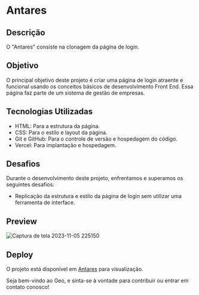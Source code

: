 # Antares

## Descrição

O "Antares" consiste na clonagem da página de login.

## Objetivo

O principal objetivo deste projeto é criar uma página de login atraente e funcional usando os conceitos básicos de desenvolvimento Front End. Essa página faz parte de um sistema de gestão de empresas.

## Tecnologias Utilizadas

- HTML: Para a estrutura da página.
- CSS: Para o estilo e layout da página.
- Git e GitHub: Para o controle de versão e hospedagem do código.
- Vercel: Para implantação e hospedagem.

## Desafios

Durante o desenvolvimento deste projeto, enfrentamos e superamos os seguintes desafios:

- Replicação da estrutura e estilo da página de login sem utilizar uma ferramenta de interface.

## Preview

![Captura de tela 2023-11-05 225150](https://github.com/andrea-louise/ANTARES/assets/140614831/45b4e0fe-dc30-4059-b09f-198a2f554155)



## Deploy

O projeto está disponível em [Antares]([https://geo-omega-beige.vercel.app/](https://antares-three-roan.vercel.app/)) para visualização.

Seja bem-vindo ao Geo, e sinta-se à vontade para contribuir ou entrar em contato conosco!
